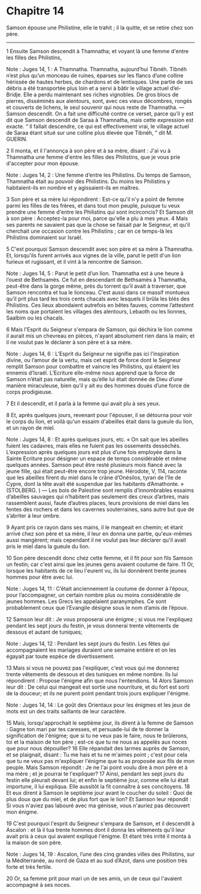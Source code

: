 # Chapitre 14

Samson épouse une Philistine, elle le trahit ; il la quitte, et se retire chez son père.

***

1 Ensuite Samson descendit à Thamnatha; et voyant là une femme d'entre les filles des Philistins,

<span class="bible-note">Note : </span> Juges 14, 1 : A Thamnatha. Thamnatha, aujourd’hui Tibnéh. Tibnéh n’est plus qu’un monceau de ruines, éparses sur les flancs d’une colline hérissée de hautes herbes, de chardons et de lentisques. Une partie de ses débris a été transportée plus loin et a servi à bâtir le village actuel d’el-Bridje. Elle a perdu maintenant ses riches vignobles. De gros blocs de pierres, disséminés aux alentours, sont, avec ces vieux décombres, rongés et couverts de lichens, le seul souvenir qui nous reste de Thamnatha. ― Samson descendit. On a fait une difficulté contre ce verset, parce qu’il y est dit que Samson descendit de Saraa à Thamnatha, mais cette expression est exacte. “ Il fallait descendre, ce qui est effectivement vrai, le village actuel de Saraa étant situé sur une colline plus élevée que Tibnéh, ” dit M. GUERIN.

2 Il monta, et il l'annonça à son père et à sa mère, disant : J'ai vu à Thamnatha une femme d'entre les filles des Philistins, que je vous prie d'accepter pour mon épouse.

<span class="bible-note">Note : </span> Juges 14, 2 : Une femme d’entre les Philistins. Du temps de Samson, Thamnatha était au pouvoir des Philistins. Du moins les Philistins y habitaient-ils en nombre et y agissaient-ils en maîtres.

3 Son père et sa mère lui répondirent : Est-ce qu'il n'y a point de femme parmi les filles de tes frères, et dans tout mon peuple, puisque tu veux prendre une femme d'entre les Philistins qui sont incirconcis? Et Samson dit à son père : Acceptez-la pour moi, parce qu'elle a plu à mes yeux. 4 Mais ses parents ne savaient pas que la chose se faisait par le Seigneur, et qu'il cherchait une occasion contre les Philistins ; car en ce temps-là les Philistins dominaient sur Israël.


5 C'est pourquoi Samson descendit avec son père et sa mère à Thamnatha. Et, lorsqu'ils furent arrivés aux vignes de la ville, parut le petit d'un lion furieux et rugissant, et il vint à la rencontre de Samson.

<span class="bible-note">Note : </span> Juges 14, 5 : Parut le petit d’un lion. Thamnatha est à une heure à l’ouest de Bethsamès. Ce fut en descendant de Bethsamès à Thamnatha, peut-être dans la gorge même, près du torrent qu’il avait à traverser, que Samson rencontra et tua le lionceau. C’est aussi dans ce massif montueux qu’il prit plus tard les trois cents chacals avec lesquels il brûla les blés des Philistins. Ces lieux abondaient autrefois en bêtes fauves, comme l’attestent les noms que portaient les villages des alentours, Lebaoth ou les lionnes, Saalbim ou les chacals.

6 Mais l'Esprit du Seigneur s'empara de Samson, qui déchira le lion comme il aurait mis un chevreau en pièces, n'ayant absolument rien dans la main; et il ne voulut pas le déclarer à son père et à sa mère.

<span class="bible-note">Note : </span> Juges 14, 6 : L’Esprit du Seigneur ne signifie pas ici l’inspiration divine, ou l’amour de la vertu, mais cet esprit de force dont le Seigneur remplit Samson pour combattre et vaincre les Philistins, qui étaient les ennemis d’Israël. L’Ecriture elle-même nous apprend que la force de Samson n’était pas naturelle, mais qu’elle lui était donnée de Dieu d’une manière miraculeuse, bien qu’il y ait eu des hommes doués d’une force de corps prodigieuse.

7 Et il descendit, et il parla à la femme qui avait plu à ses yeux.


8 Et, après quelques jours, revenant pour l'épouser, il se détourna pour voir le corps du lion, et voilà qu'un essaim d'abeilles était dans la gueule du lion, et un rayon de miel.

<span class="bible-note">Note : </span> Juges 14, 8 : Et après quelques jours, etc. « On sait que les abeilles fuient les cadavres, mais elles ne fuient pas les ossements desséchés. L’expression après quelques jours est plus d’une fois employée dans la Sainte Ecriture pour désigner un espace de temps considérable et même quelques années. Samson peut être resté plusieurs mois fiancé avec la jeune fille, qui était peut-être encore trop jeune. Hérodote, V, 114, raconte que les abeilles firent du miel dans le crâne d’Onésilos, tyran de l’île de Cypre, dont la tête avait été suspendue par les habitants d’Amathonte. » (STOLBERG. ) ― Les bois de Palestine sont remplis d’innombrables essaims d’abeilles sauvages qui n’habitent pas seulement des creux d’arbres, mais rassemblent aussi, faute d’autres places, leurs provisions de miel dans les fentes des rochers et dans les cavernes souterraines, sans autre but que de s’abriter à leur ombre.

9 Ayant pris ce rayon dans ses mains, il le mangeait en chemin; et étant arrivé chez son père et sa mère, il leur en donna une partie, qu'eux-mêmes aussi mangèrent; mais cependant il ne voulut pas leur déclarer qu'il avait pris le miel dans la gueule du lion.


10 Son père descendit donc chez cette femme, et il fit pour son fils Samson un festin; car c'est ainsi que les jeunes gens avaient coutume de faire. 11 Or, lorsque les habitants de ce lieu l'eurent vu, ils lui donnèrent trente jeunes hommes pour être avec lui.

<span class="bible-note">Note : </span> Juges 14, 11 : C’était anciennement la coutume de donner à l’époux, pour l’accompagner, un certain nombre plus ou moins considérable de jeunes hommes. Les Grecs les appelaient paranymphes. Ce sont probablement ceux que l’Evangile désigne sous le nom d’amis de l’époux.

12 Samson leur dit : Je vous proposerai une énigme ; si vous me l'expliquez pendant les sept jours du festin, je vous donnerai trente vêtements de dessous et autant de tuniques;

<span class="bible-note">Note : </span> Juges 14, 12 : Pendant les sept jours du festin. Les fêtes qui accompagnaient les mariages duraient une semaine entière et on les égayait par toute espèce de divertissement.

13 Mais si vous ne pouvez pas l'expliquer, c'est vous qui me donnerez trente vêtements de dessous et des tuniques en même nombre. Ils lui répondirent : Propose l'énigme afin que nous l'entendions. 14 Alors Samson leur dit : De celui qui mangeait est sortie une nourriture, et du fort est sorti de la douceur; et ils ne purent point pendant trois jours expliquer l'énigme.

<span class="bible-note">Note : </span> Juges 14, 14 : Le goût des Orientaux pour les énigmes et les jeux de mots est un des traits saillants de leur caractère.


15 Mais, lorsqu'approchait le septième jour, ils dirent à la femme de Samson : Gagne ton mari par tes caresses, et persuade-lui de te donner la signification de l'énigme; que si tu ne veux pas le faire, nous te brûlerons, toi et la maison de ton père ; est-ce que tu ne nous as appelés aux noces que pour nous dépouiller? 16 Elle répandait des larmes auprès de Samson, et se plaignait, disant : Tu me hais et tu ne m'aimes point ; c'est pour cela que tu ne veux pas m'expliquer l'énigme que tu as proposée aux fils de mon peuple. Mais Samson répondit : Je ne l'ai point voulu dire à mon père et à ma mère ; et je pourrai te l'expliquer? 17 Ainsi, pendant les sept jours du festin elle pleurait devant lui; et enfin le septième jour, comme elle lui était importune, il lui expliqua. Elle aussitôt la fit connaître à ses concitoyens. 18 Et eux dirent à Samson le septième jour avant le coucher du soleil : Quoi de plus doux que du miel, et de plus fort que le lion? Et Samson leur répondit : Si vous n'aviez pas labouré avec ma
génisse, vous n'auriez pas découvert mon énigme.


19 C'est pourquoi l'esprit du Seigneur s'empara de Samson, et il descendit à Ascalon : et là il tua trente hommes dont il donna les vêtements qu'il leur avait pris à ceux qui avaient expliqué l'énigme. Et étant très irrité il monta à la maison de son père.

<span class="bible-note">Note : </span> Juges 14, 19 : Ascalon, l’une des cinq grandes villes des Philistins, sur la Méditerranée, au nord de Gaza et au sud d’Azot, dans une position très forte et très fertile.


20 Or, sa femme prit pour mari un de ses amis, un de ceux qui l'avaient accompagné à ses noces.


